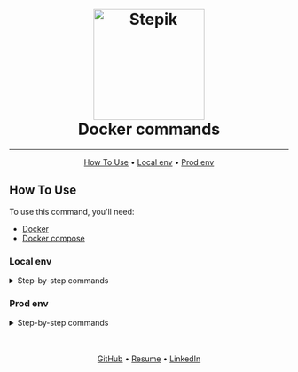 <h1 align="center">
  <br>
  <a href="https://stepik.org/course/125859/info">
    <img src="stepik.jpeg"
    alt="Stepik" width="200">
  </a>
  <br>
  Docker commands
  <br>
</h1>

<hr>

<p align="center">
  <a href="#how-to-use">How To Use</a> •
  <a href="#local-env">Local env</a> •
  <a href="#prod-env">Prod env</a>
</p>


## How To Use
To use this command, you'll need:

- [Docker](https://docs.docker.com/get-docker/)
- [Docker compose](https://docs.docker.com/compose/install/)


### Local env
<details>
<summary>Step-by-step commands</summary>

1. Create containers
   ```bash
   docker-compose -f docker-compose.yaml build
   ```

2. Containers up
   ```bash
   docker-compose -f docker-compose.yaml up -d
   ```

3. Or create & build
   ```bash
   docker-compose -f docker-compose.yaml up -d --build
   ```

4. Stop containers
   ```bash
   docker-compose down -v
   ```

</details>


### Prod env
<details>
<summary>Step-by-step commands</summary>

1. Create containers
   ```bash
   sudo docker-compose -f docker-compose.prod.yaml build
   ```

2. Containers up
   ```bash
   sudo docker-compose -f docker-compose.prod.yaml up -d
   ```

3. Or create & build
   ```bash
   sudo docker-compose -f docker-compose.prod.yaml up -d --build
   ```

4. Enter into container
   ```bash
   sudo docker-compose -f docker-compose.prod.yaml exec django bash
   ```

5. run Migrate into container
   ```bash
   sudo docker-compose -f docker-compose.prod.yaml exec django python app/manage.py migrate --noinput
   ```

6. Create superuser (?)
   ```bash
   sudo docker-compose -f docker-compose.prod.yaml exec django python app/manage.py createsuperuser
   ```

7. Collect static into container
   ```bash
   sudo docker-compose -f docker-compose.prod.yaml exec django python app/manage.py collectstatic --noinput
   ```

8. Generate Let's Encrypt cert
    ```bash
      sudo docker-compose run --rm --entrypoint "\
      certbot certonly --webroot -w /var/store/web \
      --email <your_email> \
      -d <your_domain> \
      --rsa-key-size 2048 \
      --agree-tos \
      --force-renewal" certbot
      ```

9. Stop containers
   ```bash
   sudo docker-compose down -v
   ```

</details>


<br>
<br>
<p align="center">
  <a href="https://github.com/mrKazzila">GitHub</a> •
  <a href="https://mrkazzila.github.io/resume/">Resume</a> •
  <a href="https://www.linkedin.com/in/i-kazakov/">LinkedIn</a>
</p>
